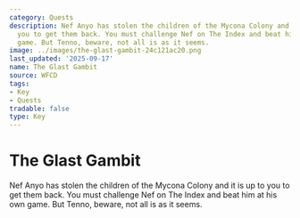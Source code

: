 ```yaml
---
category: Quests
description: Nef Anyo has stolen the children of the Mycona Colony and it is up to
  you to get them back. You must challenge Nef on The Index and beat him at his own
  game. But Tenno, beware, not all is as it seems.
image: ../images/the-glast-gambit-24c121ac20.png
last_updated: '2025-09-17'
name: The Glast Gambit
source: WFCD
tags:
- Key
- Quests
tradable: false
type: Key
---
```


# The Glast Gambit

Nef Anyo has stolen the children of the Mycona Colony and it is up to you to get them back. You must challenge Nef on The Index and beat him at his own game. But Tenno, beware, not all is as it seems.

